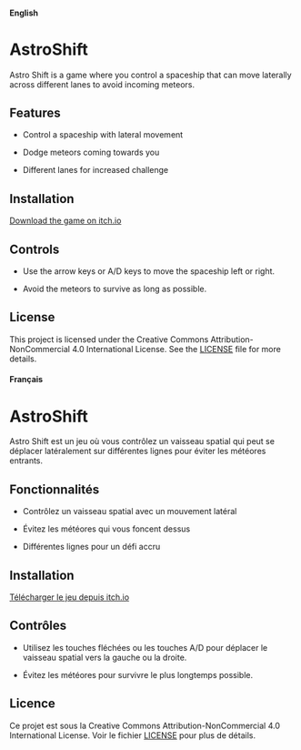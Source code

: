 #### English

AstroShift
=================

Astro Shift is a game where you control a spaceship that can move laterally across different lanes to avoid incoming meteors.

Features
--------

*   Control a spaceship with lateral movement
    
*   Dodge meteors coming towards you
    
*   Different lanes for increased challenge
    

Installation
------------

[Download the game on itch.io](https://golfocean33.itch.io/astroshift)


Controls
--------

*   Use the arrow keys or A/D keys to move the spaceship left or right.
    
*   Avoid the meteors to survive as long as possible.
    

License
-------

This project is licensed under the Creative Commons Attribution-NonCommercial 4.0 International License. See the [LICENSE](https://github.com/GolfOcean334/Astro-Shift-Unity/blob/main/LICENSE) file for more details.

#### Français

AstroShift
=================

Astro Shift est un jeu où vous contrôlez un vaisseau spatial qui peut se déplacer latéralement sur différentes lignes pour éviter les météores entrants.

Fonctionnalités
---------------

*   Contrôlez un vaisseau spatial avec un mouvement latéral
    
*   Évitez les météores qui vous foncent dessus
    
*   Différentes lignes pour un défi accru
    

Installation
------------

[Télécharger le jeu depuis itch.io](https://golfocean33.itch.io/astroshift)

    

Contrôles
---------

*   Utilisez les touches fléchées ou les touches A/D pour déplacer le vaisseau spatial vers la gauche ou la droite.
    
*   Évitez les météores pour survivre le plus longtemps possible.
    

Licence
-------

Ce projet est sous la Creative Commons Attribution-NonCommercial 4.0 International License. Voir le fichier [LICENSE](https://github.com/GolfOcean334/Astro-Shift-Unity/blob/main/LICENSE) pour plus de détails.
